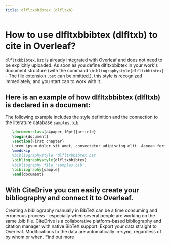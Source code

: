 ```yaml
---
title: dlfltxbbibtex (dlfltxb)
---
```


# How to use dlfltxbbibtex (dlfltxb) to cite in Overleaf? 
`dlfltxbbibtex.bst` is already integrated with Overleaf and does not need to be explicitly uploaded. As soon as you define dlfltxbbibtex in your work's document structure (with the command `\bibliographystyle{dlfltxbbibtex}` - The file extension `.bst` can be omitted.), this style is recognized immediately, and you start can to work with it.

## Here is an example of how dlfltxbbibtex (dlfltxb) is declared in a document:
The following example includes the style definition and the connection to the literature database `samples.bib`.
```tex
   \documentclass[a4paper,10pt]{article}
   \begin{document}
   \section{First chapter}
   Lorem ipsum dolor sit amet, consectetur adipiscing elit. Aenean fermentum justo massa, ut maximus mauris sodales et. Aenean vel elit a erat rhoncus pharetra.
   \medskip
   %bibliographystyle 'dlfltxbbibtex.bst'
   \bibliographystyle{dlfltxbbibtex}
   %bibliography file 'samples.bib'.
   \bibliography{sample}
   \end{document}
```

## With CiteDrive you can easily create your bibliography and connect it to Overleaf. 
Creating a bibliography manually in BibTeX can be a time consuming and erroneous process - especially when several people are working on the same .bib file. CiteDrive is a collaborative platform-based bibliography and citation manager with native BibTeX support. Export your data straight to Overleaf. Modifications to the data are automatically in-sync, regardless of by whom or when. Find out more